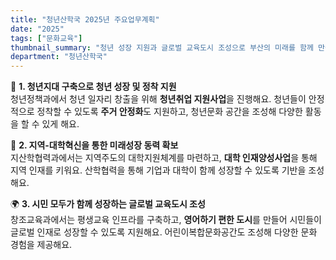 ```yaml
---
title: "청년산학국 2025년 주요업무계획"
date: "2025"
tags: ["문화교육"]
thumbnail_summary: "청년 성장 지원과 글로벌 교육도시 조성으로 부산의 미래를 함께 만들어가요!"
department: "청년산학국"
---
```


🌱 **1. 청년지대 구축으로 청년 성장 및 정착 지원**  
청년정책과에서 청년 일자리 창출을 위해 **청년취업 지원사업**을 진행해요. 청년들이 안정적으로 정착할 수 있도록 **주거 안정화**도 지원하고, 청년문화 공간을 조성해 다양한 활동을 할 수 있게 해요.

🏫 **2. 지역-대학혁신을 통한 미래성장 동력 확보**  
지산학협력과에서는 지역주도의 대학지원체계를 마련하고, **대학 인재양성사업**을 통해 지역 인재를 키워요. 산학협력을 통해 기업과 대학이 함께 성장할 수 있도록 기반을 조성해요.

🌍 **3. 시민 모두가 함께 성장하는 글로벌 교육도시 조성**  
창조교육과에서는 평생교육 인프라를 구축하고, **영어하기 편한 도시**를 만들어 시민들이 글로벌 인재로 성장할 수 있도록 지원해요. 어린이복합문화공간도 조성해 다양한 문화 경험을 제공해요.